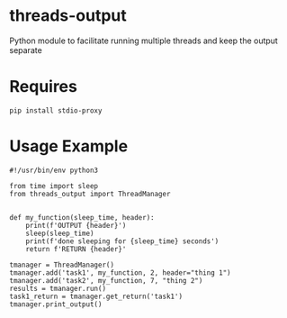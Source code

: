 # threads-output
Python module to facilitate running multiple threads and keep the output separate

# Requires
```
pip install stdio-proxy
```

# Usage Example
```
#!/usr/bin/env python3

from time import sleep
from threads_output import ThreadManager


def my_function(sleep_time, header):
    print(f'OUTPUT {header}')
    sleep(sleep_time)
    print(f'done sleeping for {sleep_time} seconds')
    return f'RETURN {header}'

tmanager = ThreadManager()
tmanager.add('task1', my_function, 2, header="thing 1")
tmanager.add('task2', my_function, 7, "thing 2")
results = tmanager.run()
task1_return = tmanager.get_return('task1')
tmanager.print_output()

```
